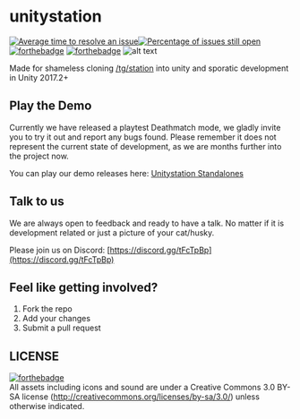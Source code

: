 # unitystation
[![Average time to resolve an issue](http://isitmaintained.com/badge/resolution/unitystation/unitystation.svg)](http://isitmaintained.com/project/unitystation/unitystation "Average time to resolve an issue")[![Percentage of issues still open](http://isitmaintained.com/badge/open/unitystation/unitystation.svg)](http://isitmaintained.com/project/unitystation/unitystation "Percentage of issues still open")
<br>
[![forthebadge](http://forthebadge.com/images/badges/built-with-resentment.svg)](http://forthebadge.com) [![forthebadge](http://forthebadge.com/images/badges/contains-technical-debt.svg)](http://forthebadge.com)
![alt text](https://camo.githubusercontent.com/33e89a24d66a1f94b45f652c1fd0ed391b86595a/687474703a2f2f646f6f626c792e697a7a2e6d6f652f756e69747973746174696f6e2f77696b692f756e69747973746174696f6e4c4f474f2e706e67)<br>

Made for shameless cloning [/tg/station](http://www.tgstation13.org/) into unity and sporatic development in Unity 2017.2+

## Play the Demo
Currently we have released a playtest Deathmatch mode, we gladly invite you to try it out and report any bugs found. Please remember it does not represent the current state of development, as we are months further into the project now.

You can play our demo releases here: [Unitystation Standalones](https://github.com/unitystation/unitystation/releases)

## Talk to us
We are always open to feedback and ready to have a talk. No matter if it is development related or just a picture of your cat/husky.

Please join us on Discord: [https://discord.gg/tFcTpBp](https://discord.gg/tFcTpBp) <br>

## Feel like getting involved?
1. Fork the repo
2. Add your changes
3. Submit a pull request

## LICENSE
[![forthebadge](http://forthebadge.com/images/badges/cc-by-nd.svg)](http://forthebadge.com) <br>
All assets including icons and sound are under a Creative Commons 3.0 BY-SA license (http://creativecommons.org/licenses/by-sa/3.0/) unless otherwise indicated.
